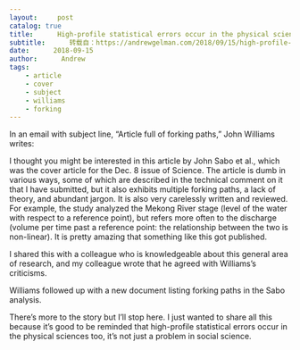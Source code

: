 ```yaml
---
layout:     post
catalog: true
title:      High-profile statistical errors occur in the physical sciences too, it’s not just a problem in social science.
subtitle:      转载自：https://andrewgelman.com/2018/09/15/high-profile-statistical-errors-occur-physical-sciences-not-just-problem-social-science/
date:      2018-09-15
author:      Andrew
tags:
    - article
    - cover
    - subject
    - williams
    - forking
---
```





In an email with subject line, “Article full of forking paths,” John Williams writes:

> 
I thought you might be interested in this article by John Sabo et al., which was the cover article for the Dec. 8 issue of Science. The article is dumb in various ways, some of which are described in the technical comment on it that I have submitted, but it also exhibits multiple forking paths, a lack of theory, and abundant jargon. It is also very carelessly written and reviewed. For example, the study analyzed the Mekong River stage (level of the water with respect to a reference point), but refers more often to the discharge (volume per time past a reference point: the relationship between the two is non-linear). It is pretty amazing that something like this got published.


I shared this with a colleague who is knowledgeable about this general area of research, and my colleague wrote that he agreed with Williams’s criticisms.

Williams followed up with a new document listing forking paths in the Sabo analysis.

There’s more to the story but I’ll stop here. I just wanted to share all this because it’s good to be reminded that high-profile statistical errors occur in the physical sciences too, it’s not just a problem in social science.



